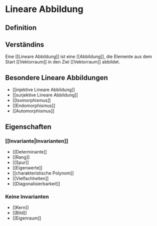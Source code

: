 # Lineare Abbildung

## Definition

## Verständins
Eine [[Lineare Abbildung]] ist eine [[Abbildung]], die Elemente aus dem Start [[Vektorraum]] in den Ziel [[Vektorraum]] abbildet.

## Besondere Lineare Abbildungen
- [[injektive Lineare Abbildung]]
- [[surjektive Lineare Abbildung]]
- [[Isomorphismus]]
- [[Endomorphismus]]
- [[Automorphismus]]

## Eigenschaften

### [[Invariante|Invarianten]]
- [[Determinante]]
- [[Rang]]
- [[Spur]]
- [[Eigenwerte]]
- [[charakteristische Polynom]]
- [[Vielfachheiten]]
- [[Diagonalisierbarkeit]]

### Keine Invarianten
- [[Kern]]
- [[Bild]]
- [[Eigenraum]] 